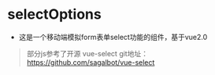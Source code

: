 # selectOptions
+ 这是一个移动端模拟form表单select功能的组件，基于vue2.0
> 部分js参考了开源 vue-select git地址：https://github.com/sagalbot/vue-select

